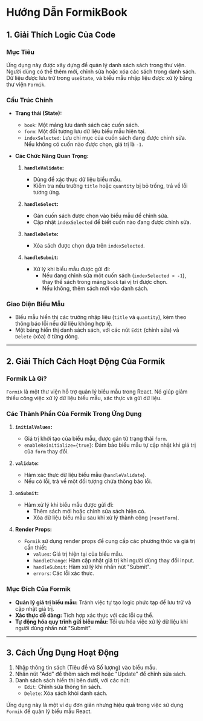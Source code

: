 # Hướng Dẫn FormikBook

## 1. Giải Thích Logic Của Code

### Mục Tiêu
Ứng dụng này được xây dựng để quản lý danh sách sách trong thư viện. Người dùng có thể thêm mới, chỉnh sửa hoặc xóa các sách trong danh sách. Dữ liệu được lưu trữ trong `useState`, và biểu mẫu nhập liệu được xử lý bằng thư viện `Formik`.

### Cấu Trúc Chính
- **Trạng thái (State):**
    - `book`: Một mảng lưu danh sách các cuốn sách.
    - `form`: Một đối tượng lưu dữ liệu biểu mẫu hiện tại.
    - `indexSelected`: Lưu chỉ mục của cuốn sách đang được chỉnh sửa. Nếu không có cuốn nào được chọn, giá trị là `-1`.

- **Các Chức Năng Quan Trọng:**
    1. **`handleValidate`:**
        - Dùng để xác thực dữ liệu biểu mẫu.
        - Kiểm tra nếu trường `title` hoặc `quantity` bị bỏ trống, trả về lỗi tương ứng.

    2. **`handleSelect`:**
        - Gán cuốn sách được chọn vào biểu mẫu để chỉnh sửa.
        - Cập nhật `indexSelected` để biết cuốn nào đang được chỉnh sửa.

    3. **`handleDelete`:**
        - Xóa sách được chọn dựa trên `indexSelected`.

    4. **`handleSubmit`:**
        - Xử lý khi biểu mẫu được gửi đi:
            - Nếu đang chỉnh sửa một cuốn sách (`indexSelected > -1`), thay thế sách trong mảng `book` tại vị trí được chọn.
            - Nếu không, thêm sách mới vào danh sách.

### Giao Diện Biểu Mẫu
- Biểu mẫu hiển thị các trường nhập liệu (`title` và `quantity`), kèm theo thông báo lỗi nếu dữ liệu không hợp lệ.
- Một bảng hiển thị danh sách sách, với các nút `Edit` (chỉnh sửa) và `Delete` (xóa) ở từng dòng.

---

## 2. Giải Thích Cách Hoạt Động Của Formik

### Formik Là Gì?
`Formik` là một thư viện hỗ trợ quản lý biểu mẫu trong React. Nó giúp giảm thiểu công việc xử lý dữ liệu biểu mẫu, xác thực và gửi dữ liệu.

### Các Thành Phần Của Formik Trong Ứng Dụng
1. **`initialValues`:**
    - Giá trị khởi tạo của biểu mẫu, được gán từ trạng thái `form`.
    - `enableReinitialize={true}`: Đảm bảo biểu mẫu tự cập nhật khi giá trị của `form` thay đổi.

2. **`validate`:**
    - Hàm xác thực dữ liệu biểu mẫu (`handleValidate`).
    - Nếu có lỗi, trả về một đối tượng chứa thông báo lỗi.

3. **`onSubmit`:**
    - Hàm xử lý khi biểu mẫu được gửi đi:
        - Thêm sách mới hoặc chỉnh sửa sách hiện có.
        - Xóa dữ liệu biểu mẫu sau khi xử lý thành công (`resetForm`).

4. **Render Props:**
    - `Formik` sử dụng render props để cung cấp các phương thức và giá trị cần thiết:
        - `values`: Giá trị hiện tại của biểu mẫu.
        - `handleChange`: Hàm cập nhật giá trị khi người dùng thay đổi input.
        - `handleSubmit`: Hàm xử lý khi nhấn nút "Submit".
        - `errors`: Các lỗi xác thực.

### Mục Đích Của Formik
- **Quản lý giá trị biểu mẫu:** Tránh việc tự tạo logic phức tạp để lưu trữ và cập nhật giá trị.
- **Xác thực dễ dàng:** Tích hợp xác thực với các lỗi cụ thể.
- **Tự động hóa quy trình gửi biểu mẫu:** Tối ưu hóa việc xử lý dữ liệu khi người dùng nhấn nút "Submit".

---

## 3. Cách Ứng Dụng Hoạt Động
1. Nhập thông tin sách (Tiêu đề và Số lượng) vào biểu mẫu.
2. Nhấn nút "Add" để thêm sách mới hoặc "Update" để chỉnh sửa sách.
3. Danh sách sách hiển thị bên dưới, với các nút:
    - `Edit`: Chỉnh sửa thông tin sách.
    - `Delete`: Xóa sách khỏi danh sách.

Ứng dụng này là một ví dụ đơn giản nhưng hiệu quả trong việc sử dụng `Formik` để quản lý biểu mẫu React.